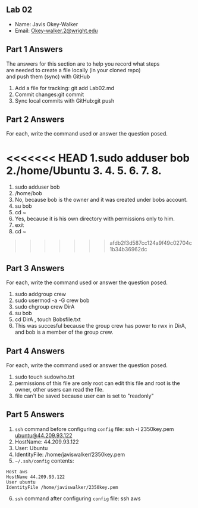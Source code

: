 ## Lab 02

- Name: Javis Okey-Walker
- Email: Okey-walker.2@wright.edu

## Part 1 Answers

The answers for this section are to help you record what steps  
are needed to create a file locally (in your cloned repo)  
and push them (sync) with GitHub

1. Add a file for tracking: git add Lab02.md
2. Commit changes:git commit
3. Sync local commits with GitHub:git push

## Part 2 Answers

For each, write the command used or answer the question posed.

<<<<<<< HEAD
1.sudo adduser bob
2./home/Ubuntu
3.
4.
5.
6.
7.
8.
=======
1. sudo adduser bob
2. /home/bob
3. No, because bob is the owner and it was created under bobs account.
4. su bob
5. cd ~
6. Yes, because it is his own directory with permissions only to him.
7. exit
8. cd ~
>>>>>>> afdb2f3d587cc124a9f49c02704c1b34b36962dc

## Part 3 Answers

For each, write the command used or answer the question posed.

1. sudo addgroup crew
2. sudo usermod -a -G crew bob
3. sudo chgroup crew DirA
4. su bob
5. cd DirA ,  touch Bobsfile.txt
6. This was succesful because the group crew has power to rwx in DirA, and bob is a member of the group crew.

## Part 4 Answers

For each, write the command used or answer the question posed.

1. sudo touch sudowho.txt
2. permissions of this file are only root can edit this file and root is the owner, other users can read the file.
3. file can't be saved because user can is set to "readonly"

## Part 5 Answers

1. `ssh` command before configuring `config` file: ssh -i 2350key.pem ubuntu@44.209.93.122
2. HostName: 44.209.93.122
3. User: Ubuntu
4. IdentityFile: /home/javiswalker/2350key.pem
5. `~/.ssh/config` contents:

```
Host aws
HostName 44.209.93.122
User ubuntu
IdentityFile /home/javiswalker/2350key.pem
```

6. `ssh` command after configuring `config` file: ssh aws
